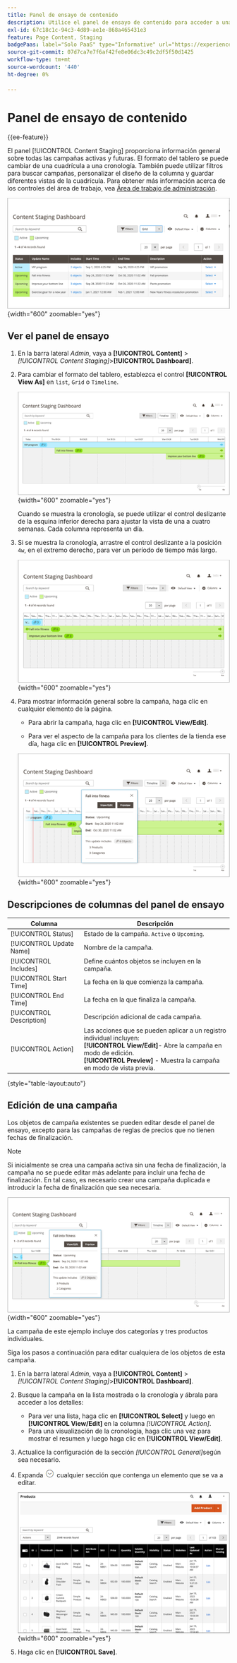 ```yaml
---
title: Panel de ensayo de contenido
description: Utilice el panel de ensayo de contenido para acceder a una descripción general de todas las campañas activas y próximas.
exl-id: 67c18c1c-94c3-4d89-ae1e-868a465431e3
feature: Page Content, Staging
badgePaas: label="Solo PaaS" type="Informative" url="https://experienceleague.adobe.com/en/docs/commerce/user-guides/product-solutions" tooltip="Se aplica solo a proyectos de Adobe Commerce en la nube (infraestructura PaaS administrada por Adobe) y a proyectos locales."
source-git-commit: 07d7ca7e7f6af42fe8e06dc3c49c2df5f50d1425
workflow-type: tm+mt
source-wordcount: '440'
ht-degree: 0%

---
```


# Panel de ensayo de contenido

{{ee-feature}}

El panel [!UICONTROL Content Staging] proporciona información general sobre todas las campañas activas y futuras. El formato del tablero se puede cambiar de una cuadrícula a una cronología. También puede utilizar filtros para buscar campañas, personalizar el diseño de la columna y guardar diferentes vistas de la cuadrícula. Para obtener más información acerca de los controles del área de trabajo, vea [Área de trabajo de administración](../getting-started/admin-workspace.md).

![Panel de ensayo en la vista de cuadrícula](./assets/content-staging-grid-view.png){width="600" zoomable="yes"}

## Ver el panel de ensayo

1. En la barra lateral _Admin_, vaya a **[!UICONTROL Content]** > _[!UICONTROL Content Staging]_>**[!UICONTROL Dashboard]**.

1. Para cambiar el formato del tablero, establezca el control **[!UICONTROL View As]** en `list`, `Grid` o `Timeline`.

   ![Vista de escala de tiempo](./assets/content-staging-dashboard-timeline.png){width="600" zoomable="yes"}

   Cuando se muestra la cronología, se puede utilizar el control deslizante de la esquina inferior derecha para ajustar la vista de una a cuatro semanas. Cada columna representa un día.

1. Si se muestra la cronología, arrastre el control deslizante a la posición `4w`, en el extremo derecho, para ver un período de tiempo más largo.

   ![Vista de cuatro semanas](./assets/content-staging-timeline-4-week-view.png){width="600" zoomable="yes"}

1. Para mostrar información general sobre la campaña, haga clic en cualquier elemento de la página.

   - Para abrir la campaña, haga clic en **[!UICONTROL View/Edit]**.

   - Para ver el aspecto de la campaña para los clientes de la tienda ese día, haga clic en **[!UICONTROL Preview]**.

   ![Información de campaña](./assets/content-staging-campaign-info.png){width="600" zoomable="yes"}

## Descripciones de columnas del panel de ensayo

| Columna | Descripción |
|--- |--- |
| [!UICONTROL Status] | Estado de la campaña. `Active` o `Upcoming`. |
| [!UICONTROL Update Name] | Nombre de la campaña. |
| [!UICONTROL Includes] | Define cuántos objetos se incluyen en la campaña. |
| [!UICONTROL Start Time] | La fecha en la que comienza la campaña. |
| [!UICONTROL End Time] | La fecha en la que finaliza la campaña. |
| [!UICONTROL Description] | Descripción adicional de cada campaña. |
| [!UICONTROL Action] | Las acciones que se pueden aplicar a un registro individual incluyen:<br/>**[!UICONTROL View/Edit]**- Abre la campaña en modo de edición.<br/>**[!UICONTROL Preview]** - Muestra la campaña en modo de vista previa. |

{style="table-layout:auto"}

## Edición de una campaña

Los objetos de campaña existentes se pueden editar desde el panel de ensayo, excepto para las campañas de reglas de precios que no tienen fechas de finalización.

>[!NOTE]
>
>Si inicialmente se crea una campaña activa sin una fecha de finalización, la campaña no se puede editar más adelante para incluir una fecha de finalización. En tal caso, es necesario crear una campaña duplicada e introducir la fecha de finalización que sea necesaria.

![Detalles de campaña](./assets/content-staging-dashboard-view-edit.png){width="600" zoomable="yes"}

La campaña de este ejemplo incluye dos categorías y tres productos individuales.

Siga los pasos a continuación para editar cualquiera de los objetos de esta campaña.

1. En la barra lateral _Admin_, vaya a **[!UICONTROL Content]** > _[!UICONTROL Content Staging]_>**[!UICONTROL Dashboard]**.

1. Busque la campaña en la lista mostrada o la cronología y ábrala para acceder a los detalles:

   - Para ver una lista, haga clic en **[!UICONTROL Select]** y luego en **[!UICONTROL View/Edit]** en la columna _[!UICONTROL Action]_.
   - Para una visualización de la cronología, haga clic una vez para mostrar el resumen y luego haga clic en **[!UICONTROL View/Edit]**.

1. Actualice la configuración de la sección _[!UICONTROL General]_&#x200B;según sea necesario.

1. Expanda ![Selector de expansión](../assets/icon-display-expand.png) cualquier sección que contenga un elemento que se va a editar.

   ![Actualizando los productos asignados para un elemento de campaña](./assets/content-staging-campaign-edit-products.png){width="600" zoomable="yes"}

1. Haga clic en **[!UICONTROL Save]**.
